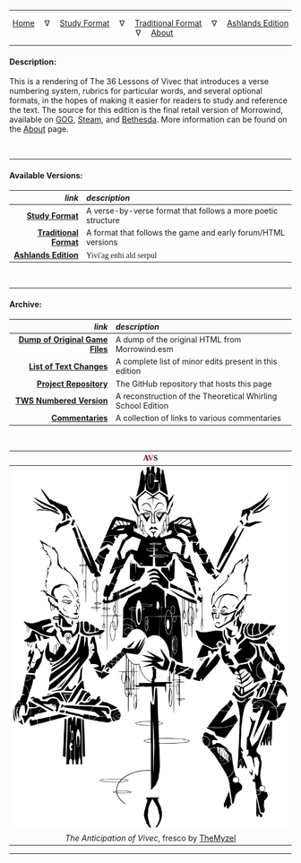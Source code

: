 
---

<!--- Jekyll Page Links -->

<center>
<a href="index.html">Home</a>
&emsp;&nabla;&emsp;
<a href="documents/index-study.html">Study Format</a>
&emsp;&nabla;&emsp;
<a href="documents/index-traditional.html">Traditional Format</a>
&emsp;&nabla;&emsp;
<a href="documents/index-ashlands.html">Ashlands Edition</a>
&emsp;&nabla;&emsp;
<a href="about.html">About</a>
</center>

<!--- Markdown Body Below: -->

---

#### Description:

This is a rendering of The 36 Lessons of Vivec that introduces a verse numbering system, rubrics for particular words, and several optional formats, in the hopes of making it easier for readers to study and reference the text. The source for this edition is the final retail version of Morrowind, available on [GOG][1], [Steam][2], and [Bethesda][3]. More information can be found on the [About][4] page.

[1]: https://www.gog.com/game/the_elder_scrolls_iii_morrowind_goty_edition
[2]: https://store.steampowered.com/app/22320/The_Elder_Scrolls_III_Morrowind_Game_of_the_Year_Edition/
[3]: https://elderscrolls.bethesda.net/en/morrowind
[4]: about.html

&emsp;

---

#### Available Versions:

|                      *link* | *description*                                                    |
|----------------------------:|:-----------------------------------------------------------------|
|       [__Study Format__][5] | A verse-by-verse format that follows a more poetic structure     |
| [__Traditional Format__][6] | A format that follows the game and early forum/HTML versions     |
|   [__Ashlands Edition__][7] | <span style="font-family:Daedric">Yivi'ag enhi ald serpul</span> |

[5]: documents/index-study.html
[6]: documents/index-traditional.html
[7]: documents/index-ashlands.html

&emsp;

---

#### Archive:

|                               *link* | *description*                                               |
|-------------------------------------:|:------------------------------------------------------------|
| [__Dump of Original Game Files__][8] | A dump of the original HTML from Morrowind.esm              |
|        [__List of Text Changes__][9] | A complete list of minor edits present in this edition      |
|         [__Project Repository__][10] | The GitHub repository that hosts this page                  |
|       [__TWS Numbered Version__][11] | A reconstruction of the Theoretical Whirling School Edition |
|               [__Commentaries__][12] | A collection of links to various commentaries               |

[8]: documents/index-esm.html
[9]: changes.html
[10]: https://github.com/mmillar-bolis/The-36-Lessons-of-Vivec
[11]: documents/index-nigedo.html
[12]: documents/index-commentaries.html

&emsp;

| <span style="font-family:Daedric">A<span style="color:red">V</span>S</span> |
|:---------------------------------------------------------------------------:|
|                                                ![Anticipation of Vivec][13] |
|                       *The Anticipation of Vivec*, fresco by [TheMyzel][14] |

[13]: assets/images/frescos/fresco_anticipation_of_vivec.svg
[14]: https://www.deviantart.com/themyzel/art/The-Anticipation-of-Vivec-142084895

---
